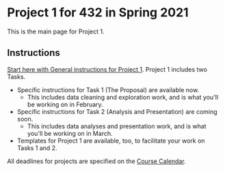 # Project 1 for 432 in Spring 2021

This is the main page for Project 1. 

## Instructions

[Start here with General instructions for Project 1](https://github.com/THOMASELOVE/432-2021/blob/master/project1/project1_instructions_2021.md). Project 1 includes two Tasks.

- Specific instructions for Task 1 (The Proposal) are available now. 
    - This includes data cleaning and exploration work, and is what you'll be working on in February.
- Specific instructions for Task 2 (Analysis and Presentation) are coming soon.
    - This includes data analyses and presentation work, and is what you'll be working on in March.
- Templates for Project 1 are available, too, to facilitate your work on Tasks 1 and 2.

All deadlines for projects are specified on the [Course Calendar](https://thomaselove.github.io/432/calendar.html).
